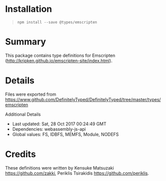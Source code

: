 # Installation
> `npm install --save @types/emscripten`

# Summary
This package contains type definitions for Emscripten (http://kripken.github.io/emscripten-site/index.html).

# Details
Files were exported from https://www.github.com/DefinitelyTyped/DefinitelyTyped/tree/master/types/emscripten

Additional Details
 * Last updated: Sat, 28 Oct 2017 00:24:49 GMT
 * Dependencies: webassembly-js-api
 * Global values: FS, IDBFS, MEMFS, Module, NODEFS

# Credits
These definitions were written by Kensuke Matsuzaki <https://github.com/zakki>, Periklis Tsirakidis <https://github.com/periklis>.
